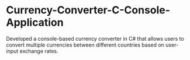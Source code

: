 # Currency-Converter-C-Console-Application
Developed a console-based currency converter in C# that allows users to convert multiple currencies between different countries based on user-input exchange rates.
